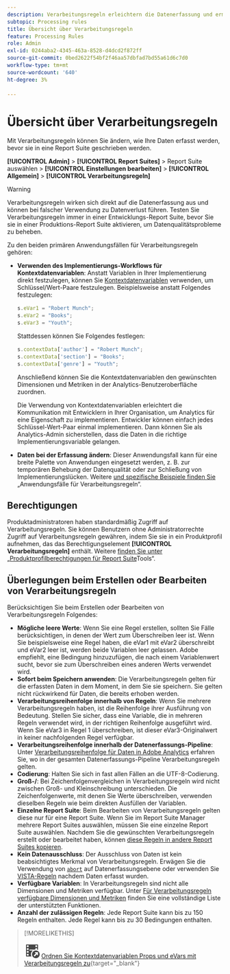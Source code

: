 ```yaml
---
description: Verarbeitungsregeln erleichtern die Datenerfassung und ermöglichen die Verwaltung der Inhalte, die an die Berichterstellung gesendet wurden.
subtopic: Processing rules
title: Übersicht über Verarbeitungsregeln
feature: Processing Rules
role: Admin
exl-id: 0244aba2-4345-463a-8528-d4dcd2f872ff
source-git-commit: 0bed2622f54bf2f46aa57dbfad7bd55a61d6c7d0
workflow-type: tm+mt
source-wordcount: '640'
ht-degree: 3%

---
```


# Übersicht über Verarbeitungsregeln

Mit Verarbeitungsregeln können Sie ändern, wie Ihre Daten erfasst werden, bevor sie in eine Report Suite geschrieben werden.

**[!UICONTROL Admin]** > **[!UICONTROL Report Suites]** > Report Suite auswählen > **[!UICONTROL Einstellungen bearbeiten]** > **[!UICONTROL Allgemein]** > **[!UICONTROL Verarbeitungsregeln]**

>[!WARNING]
>
>Verarbeitungsregeln wirken sich direkt auf die Datenerfassung aus und können bei falscher Verwendung zu Datenverlust führen. Testen Sie Verarbeitungsregeln immer in einer Entwicklungs-Report Suite, bevor Sie sie in einer Produktions-Report Suite aktivieren, um Datenqualitätsprobleme zu beheben.

Zu den beiden primären Anwendungsfällen für Verarbeitungsregeln gehören:

* **Verwenden des Implementierungs-Workflows für Kontextdatenvariablen**: Anstatt Variablen in Ihrer Implementierung direkt festzulegen, können Sie [Kontextdatenvariablen](/help/implement/vars/page-vars/contextdata.md) verwenden, um Schlüssel/Wert-Paare festzulegen. Beispielsweise anstatt Folgendes festzulegen:

  ```js
  s.eVar1 = "Robert Munch";
  s.eVar2 = "Books";
  s.eVar3 = "Youth";
  ```

  Stattdessen können Sie Folgendes festlegen:

  ```js
  s.contextData['author'] = "Robert Munch";
  s.contextData['section'] = "Books";
  s.contextData['genre'] = "Youth";
  ```

  Anschließend können Sie die Kontextdatenvariablen den gewünschten Dimensionen und Metriken in der Analytics-Benutzeroberfläche zuordnen.

  Die Verwendung von Kontextdatenvariablen erleichtert die Kommunikation mit Entwicklern in Ihrer Organisation, um Analytics für eine Eigenschaft zu implementieren. Entwickler können einfach jedes Schlüssel-Wert-Paar einmal implementieren. Dann können Sie als Analytics-Admin sicherstellen, dass die Daten in die richtige Implementierungsvariable gelangen.

* **Daten bei der Erfassung ändern**: Dieser Anwendungsfall kann für eine breite Palette von Anwendungen eingesetzt werden, z. B. zur temporären Behebung der Datenqualität oder zur Schließung von Implementierungslücken. Weitere [ und spezifische Beispiele finden Sie ](pr-use-cases.md) „Anwendungsfälle für Verarbeitungsregeln“.

## Berechtigungen

Produktadministratoren haben standardmäßig Zugriff auf Verarbeitungsregeln. Sie können Benutzern ohne Administratorrechte Zugriff auf Verarbeitungsregeln gewähren, indem Sie sie in ein Produktprofil aufnehmen, das das Berechtigungselement **[!UICONTROL Verarbeitungsregeln]** enthält. Weitere [ finden Sie unter „Produktprofilberechtigungen für Report Suite](/help/admin/admin-console/permissions/report-suite-tools.md)Tools“.

## Überlegungen beim Erstellen oder Bearbeiten von Verarbeitungsregeln

Berücksichtigen Sie beim Erstellen oder Bearbeiten von Verarbeitungsregeln Folgendes:

* **Mögliche leere Werte**: Wenn Sie eine Regel erstellen, sollten Sie Fälle berücksichtigen, in denen der Wert zum Überschreiben leer ist. Wenn Sie beispielsweise eine Regel haben, die eVar1 mit eVar2 überschreibt und eVar2 leer ist, werden beide Variablen leer gelassen. Adobe empfiehlt, eine Bedingung hinzuzufügen, die nach einem Variablenwert sucht, bevor sie zum Überschreiben eines anderen Werts verwendet wird.
* **Sofort beim Speichern anwenden**: Die Verarbeitungsregeln gelten für die erfassten Daten in dem Moment, in dem Sie sie speichern. Sie gelten nicht rückwirkend für Daten, die bereits erhoben werden.
* **Verarbeitungsreihenfolge innerhalb von Regeln**: Wenn Sie mehrere Verarbeitungsregeln haben, ist die Reihenfolge ihrer Ausführung von Bedeutung. Stellen Sie sicher, dass eine Variable, die in mehreren Regeln verwendet wird, in der richtigen Reihenfolge ausgeführt wird. Wenn Sie eVar3 in Regel 1 überschreiben, ist dieser eVar3-Originalwert in keiner nachfolgenden Regel verfügbar.
* **Verarbeitungsreihenfolge innerhalb der Datenerfassungs-Pipeline**: Unter [Verarbeitungsreihenfolge für Daten in Adobe Analytics](/help/technotes/processing-order.md) erfahren Sie, wo in der gesamten Datenerfassungs-Pipeline Verarbeitungsregeln gelten.
* **Codierung**: Halten Sie sich in fast allen Fällen an die UTF-8-Codierung.
* **Groß-/**: Bei Zeichenfolgenvergleichen in Verarbeitungsregeln wird nicht zwischen Groß- und Kleinschreibung unterschieden. Die Zeichenfolgenwerte, mit denen Sie Werte überschreiben, verwenden dieselben Regeln wie beim direkten Ausfüllen der Variablen.
* **Einzelne Report Suite**: Beim Bearbeiten von Verarbeitungsregeln gelten diese nur für eine Report Suite. Wenn Sie im Report Suite Manager mehrere Report Suites auswählen, müssen Sie eine einzelne Report Suite auswählen. Nachdem Sie die gewünschten Verarbeitungsregeln erstellt oder bearbeitet haben, können [ diese Regeln in andere Report Suites kopieren](pr-copy.md).
* **Kein Datenausschluss**: Der Ausschluss von Daten ist kein beabsichtigtes Merkmal von Verarbeitungsregeln. Erwägen Sie die Verwendung von [`abort`](/help/implement/vars/config-vars/abort.md) auf Datenerfassungsebene oder verwenden Sie [VISTA-Regeln](/help/technotes/vista.md) nachdem Daten erfasst wurden.
* **Verfügbare Variablen**: In Verarbeitungsregeln sind nicht alle Dimensionen und Metriken verfügbar. Unter [Für Verarbeitungsregeln verfügbare Dimensionen und Metriken](pr-variables.md) finden Sie eine vollständige Liste der unterstützten Funktionen.
* **Anzahl der zulässigen Regeln**: Jede Report Suite kann bis zu 150 Regeln enthalten. Jede Regel kann bis zu 30 Bedingungen enthalten.

>[!MORELIKETHIS]
>
>![VideoCheckedOut](/help/assets/icons/VideoCheckedOut.svg) [Ordnen Sie Kontextdatenvariablen Props und eVars mit Verarbeitungsregeln zu](https://experienceleague.adobe.com/de/docs/analytics-learn/tutorials/implementation/implementation-basics/map-contextdata-variables-into-props-and-evars-with-processing-rules){target="_blank"}
